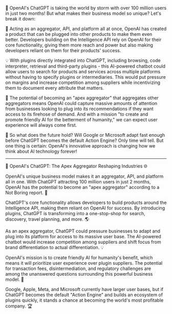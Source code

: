 
🚀 OpenAI's ChatGPT is taking the world by storm with over 100 million users in just two months! But what makes their business model so unique? Let's break it down:

🤖 Acting as an aggregator, API, and platform all at once, OpenAI has created a product that can be plugged into other products to make them even better. Developers building on the Intelligence API rely on OpenAI for their core functionality, giving them more reach and power but also making developers reliant on them for their products' success.

💡 With plugins directly integrated into ChatGPT, including browsing, code interpreter, retrieval and third-party plugins - this AI-powered chatbot could allow users to search for products and services across multiple platforms without having to specify plugins or intermediaries. This would put pressure on margins and increase competition among suppliers while incentivizing them to document every attribute that matters.

🌟 The potential of becoming an "apex aggregator" that aggregates other aggregators means OpenAI could capture massive amounts of attention from businesses looking to plug into its recommendations if they want access to its firehose of demand. And with a mission "to create and promote friendly AI for the betterment of humanity," we can expect user experience will always come first.

🔮 So what does the future hold? Will Google or Microsoft adapt fast enough before ChatGPT becomes the default Action Engine? Only time will tell. But one thing is certain: OpenAI's innovative approach is changing how we think about AI technology forever!

----------------------------------------------------------

🔌 OpenAI's ChatGPT: The Apex Aggregator Reshaping Industries 🌐

OpenAI's unique business model makes it an aggregator, API, and platform all in one. With ChatGPT attracting 100 million users in just 2 months, OpenAI has the potential to become an "apex aggregator" according to a Not Boring report. 🚀

ChatGPT's core functionality allows developers to build products around the Intelligence API, making them reliant on OpenAI for success. By introducing plugins, ChatGPT is transforming into a one-stop-shop for search, discovery, travel planning, and more. 🌎

As an apex aggregator, ChatGPT could pressure businesses to adapt and plug into its platform for access to its massive user base. The AI-powered chatbot would increase competition among suppliers and shift focus from brand differentiation to actual differentiation. 💡

OpenAI's mission is to create friendly AI for humanity's benefit, which means it will prioritize user experience over plugin suppliers. The potential for transaction fees, disintermediation, and regulatory challenges are among the unanswered questions surrounding this powerful business model. 💼

Google, Apple, Meta, and Microsoft currently have larger user bases, but if ChatGPT becomes the default "Action Engine" and builds an ecosystem of plugins quickly, it stands a chance at becoming the world's most profitable company. 🏆

